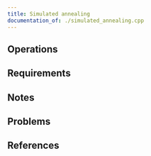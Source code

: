 ```yaml
---
title: Simulated annealing
documentation_of: ./simulated_annealing.cpp
---
```


## Operations

## Requirements

## Notes

## Problems

## References
